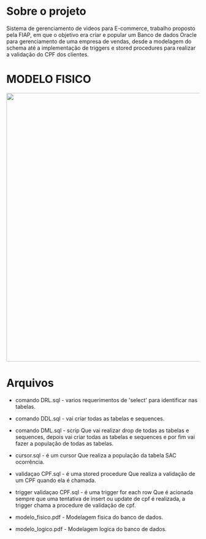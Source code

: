# Sobre o projeto
Sistema de gerenciamento de videos para E-commerce, trabalho proposto pela FIAP, em que o objetivo era criar e popular um Banco de dados Oracle para gerenciamento de uma empresa de vendas, desde a modelagem do schema até a implementação de triggers e stored procedures para realizar a validação do CPF dos clientes.

# MODELO FISICO 
<div align="center">
<img src="https://user-images.githubusercontent.com/55064565/185525538-7b416b35-8ebb-4977-a0ff-5348ea5ba3a9.png" width="700px" />
</div>

# Arquivos

* comando DRL.sql - varios requerimentos de 'select' para identificar nas tabelas.

* comando DDL.sql - vai criar todas as tabelas e sequences.

* comando DML.sql - scrip Que vai realizar drop de todas as tabelas e sequences, depois vai criar todas as tabelas e sequences e por fim vai fazer a população de todas as tabelas.

* cursor.sql - é um cursor Que realiza a população da tabela SAC ocorrência.

* validaçao CPF.sql - é uma stored procedure Que realiza a validação de um CPF quando ela é chamada.

* trigger validaçao CPF.sql - é uma trigger for each row Que é acionada sempre que uma tentativa de insert ou update de cpf é realizada, a trigger chama a procedure de validação de cpf.

* modelo_fisico.pdf - Modelagem fisica do banco de dados.

* modelo_logico.pdf - Modelagem logica do banco de dados.
